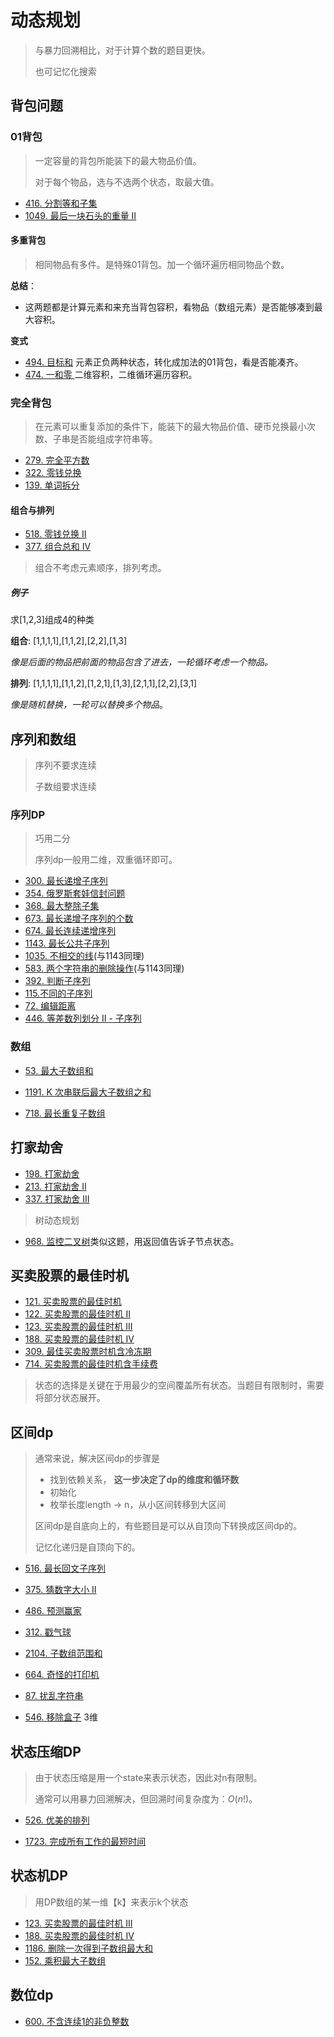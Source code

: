 # 动态规划
> 与暴力回溯相比，对于计算个数的题目更快。
> 
> 也可记忆化搜索
## 背包问题
### 01背包

> 一定容量的背包所能装下的最大物品价值。
>
> 对于每个物品，选与不选两个状态，取最大值。
>
* [416. 分割等和子集](https://leetcode-cn.com/problems/partition-equal-subset-sum/)
* [1049. 最后一块石头的重量 II](https://leetcode-cn.com/problems/last-stone-weight-ii/)

#### 多重背包

> 相同物品有多件。是特殊01背包。加一个循环遍历相同物品个数。

__总结__：

* 这两题都是计算元素和来充当背包容积，看物品（数组元素）是否能够凑到最大容积。

__变式__

* [494. 目标和](https://leetcode-cn.com/problems/target-sum/) 元素正负两种状态，转化成加法的01背包，看是否能凑齐。
* [474. 一和零 ](https://leetcode-cn.com/problems/ones-and-zeroes/) 二维容积，二维循环遍历容积。

### 完全背包

> 在元素可以重复添加的条件下，能装下的最大物品价值、硬币兑换最小次数、子串是否能组成字符串等。
* [279. 完全平方数](https://leetcode-cn.com/problems/perfect-squares/)
* [322. 零钱兑换](https://leetcode-cn.com/problems/coin-change/)
* [139. 单词拆分](https://leetcode-cn.com/problems/word-break/)

#### 组合与排列

* [518. 零钱兑换 II](https://leetcode-cn.com/problems/coin-change-2/)
* [377. 组合总和 Ⅳ](https://leetcode-cn.com/problems/combination-sum-iv/)
> 组合不考虑元素顺序，排列考虑。
##### 例子
求[1,2,3]组成4的种类

__组合__: [1,1,1,1],[1,1,2],[2,2],[1,3] 

_像是后面的物品把前面的物品包含了进去，一轮循环考虑一个物品。_

__排列__: [1,1,1,1],[1,1,2],[1,2,1],[1,3],[2,1,1],[2,2],[3,1] 

_像是随机替换，一轮可以替换多个物品_。



## 序列和数组
> 序列不要求连续
>
> 子数组要求连续

### 序列DP

> 巧用二分
>
> 序列dp一般用二维，双重循环即可。

* [300. 最长递增子序列](https://leetcode-cn.com/problems/longest-increasing-subsequence/)
* [354. 俄罗斯套娃信封问题](https://leetcode-cn.com/problems/russian-doll-envelopes/)
* [368. 最大整除子集](https://leetcode-cn.com/problems/largest-divisible-subset/)
* [673. 最长递增子序列的个数](https://leetcode-cn.com/problems/number-of-longest-increasing-subsequence/)
* [674. 最长连续递增序列](https://leetcode-cn.com/problems/longest-continuous-increasing-subsequence/)
* [1143. 最长公共子序列](https://leetcode-cn.com/problems/longest-common-subsequence/)
* [1035. 不相交的线](https://leetcode-cn.com/problems/uncrossed-lines/)(与1143同理)
* [583. 两个字符串的删除操作](https://leetcode-cn.com/problems/delete-operation-for-two-strings/)(与1143同理)
* [392. 判断子序列](https://leetcode-cn.com/problems/is-subsequence/)
* [115.不同的子序列](https://leetcode-cn.com/problems/distinct-subsequences/)
* [72. 编辑距离](https://leetcode-cn.com/problems/edit-distance/)
* [446. 等差数列划分 II - 子序列](https://leetcode-cn.com/problems/arithmetic-slices-ii-subsequence/)

### 数组

* [53. 最大子数组和](https://leetcode-cn.com/problems/maximum-subarray/)

* [1191. K 次串联后最大子数组之和](https://leetcode-cn.com/problems/k-concatenation-maximum-sum/)

* [718. 最长重复子数组](https://leetcode-cn.com/problems/maximum-length-of-repeated-subarray/)
## 打家劫舍
* [198. 打家劫舍](https://leetcode-cn.com/problems/house-robber/)
* [213. 打家劫舍 II](https://leetcode-cn.com/problems/house-robber-ii/)
* [337. 打家劫舍 III](https://leetcode-cn.com/problems/house-robber-iii/)
> 树动态规划
* [968. 监控二叉树](https://leetcode-cn.com/problems/binary-tree-cameras/)类似这题，用返回值告诉子节点状态。
## 买卖股票的最佳时机
* [121. 买卖股票的最佳时机](https://leetcode-cn.com/problems/best-time-to-buy-and-sell-stock/)
* [122. 买卖股票的最佳时机 II](https://leetcode-cn.com/problems/best-time-to-buy-and-sell-stock-ii/)
* [123. 买卖股票的最佳时机 III](https://leetcode-cn.com/problems/best-time-to-buy-and-sell-stock-iii/)
* [188. 买卖股票的最佳时机 IV](https://leetcode-cn.com/problems/best-time-to-buy-and-sell-stock-iv/)
* [309. 最佳买卖股票时机含冷冻期](https://leetcode-cn.com/problems/best-time-to-buy-and-sell-stock-with-cooldown/)
* [714. 买卖股票的最佳时机含手续费](https://leetcode-cn.com/problems/best-time-to-buy-and-sell-stock-with-transaction-fee/)
> 状态的选择是关键在于用最少的空间覆盖所有状态。当题目有限制时，需要将部分状态展开。

## 区间dp
> 通常来说，解决区间dp的步骤是
>
> * 找到依赖关系， **这一步决定了dp的维度和循环数**
> * 初始化
> * 枚举长度length  $\to$ n，从小区间转移到大区间
>
> 区间dp是自底向上的，有些题目是可以从自顶向下转换成区间dp的。
> 
> 记忆化递归是自顶向下的。

* [516. 最长回文子序列](https://leetcode-cn.com/problems/longest-palindromic-subsequence/)

* [375. 猜数字大小 II](https://leetcode-cn.com/problems/guess-number-higher-or-lower-ii/)

* [486. 预测赢家](https://leetcode-cn.com/problems/predict-the-winner/)

* [312. 戳气球](https://leetcode-cn.com/problems/burst-balloons/)

* [2104. 子数组范围和](https://leetcode-cn.com/problems/sum-of-subarray-ranges/)

* [664. 奇怪的打印机](https://leetcode-cn.com/problems/strange-printer/)

* [87. 扰乱字符串](https://leetcode-cn.com/problems/scramble-string/)

* [546. 移除盒子](https://leetcode-cn.com/problems/remove-boxes/)  3维

## 状态压缩DP

> 由于状态压缩是用一个state来表示状态，因此对n有限制。
>
> 通常可以用暴力回溯解决，但回溯时间复杂度为：$O(n!)$。

* [526. 优美的排列](https://leetcode-cn.com/problems/beautiful-arrangement/)

* [1723. 完成所有工作的最短时间](https://leetcode-cn.com/problems/find-minimum-time-to-finish-all-jobs/)

## 状态机DP

> 用DP数组的某一维【k】来表示k个状态

*  [123. 买卖股票的最佳时机 III](https://leetcode-cn.com/problems/best-time-to-buy-and-sell-stock-iii/)
*  [188. 买卖股票的最佳时机 IV](https://leetcode-cn.com/problems/best-time-to-buy-and-sell-stock-iv/)
*  [1186. 删除一次得到子数组最大和](https://leetcode-cn.com/problems/maximum-subarray-sum-with-one-deletion/)
*  [152. 乘积最大子数组](https://leetcode-cn.com/problems/maximum-product-subarray/)

## 数位dp

* [600. 不含连续1的非负整数](https://leetcode-cn.com/problems/non-negative-integers-without-consecutive-ones/)
